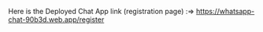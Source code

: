 
Here is the Deployed Chat App link (registration page) :=>  https://whatsapp-chat-90b3d.web.app/register
